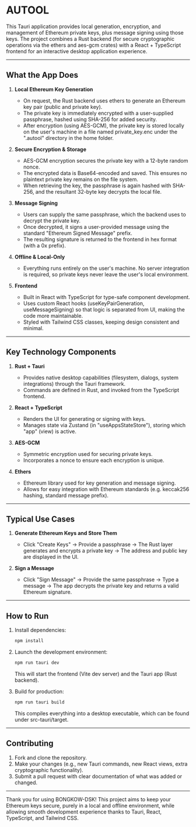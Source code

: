 # AUTOOL

This Tauri application provides local generation, encryption, and management of Ethereum private keys, plus message signing using those keys. The project combines a Rust backend (for secure cryptographic operations via the ethers and aes-gcm crates) with a React + TypeScript frontend for an interactive desktop application experience.

---

## What the App Does

1. **Local Ethereum Key Generation**  
   - On request, the Rust backend uses ethers to generate an Ethereum key pair (public and private key).  
   - The private key is immediately encrypted with a user-supplied passphrase, hashed using SHA-256 for added security.  
   - After encryption (using AES-GCM), the private key is stored locally on the user's machine in a file named private_key.enc under the ".autool" directory in the home folder.

2. **Secure Encryption & Storage**  
   - AES-GCM encryption secures the private key with a 12-byte random nonce.  
   - The encrypted data is Base64-encoded and saved. This ensures no plaintext private key remains on the file system.  
   - When retrieving the key, the passphrase is again hashed with SHA-256, and the resultant 32-byte key decrypts the local file.

3. **Message Signing**  
   - Users can supply the same passphrase, which the backend uses to decrypt the private key.  
   - Once decrypted, it signs a user-provided message using the standard "Ethereum Signed Message" prefix.  
   - The resulting signature is returned to the frontend in hex format (with a 0x prefix).

4. **Offline & Local-Only**  
   - Everything runs entirely on the user's machine. No server integration is required, so private keys never leave the user's local environment.

5. **Frontend**  
   - Built in React with TypeScript for type-safe component development.  
   - Uses custom React hooks (useKeyPairGeneration, useMessageSigning) so that logic is separated from UI, making the code more maintainable.  
   - Styled with Tailwind CSS classes, keeping design consistent and minimal.

---

## Key Technology Components

1. **Rust + Tauri**  
   - Provides native desktop capabilities (filesystem, dialogs, system integrations) through the Tauri framework.  
   - Commands are defined in Rust, and invoked from the TypeScript frontend.

2. **React + TypeScript**  
   - Renders the UI for generating or signing with keys.  
   - Manages state via Zustand (in "useAppsStateStore"), storing which "app" (view) is active.

3. **AES-GCM**  
   - Symmetric encryption used for securing private keys.  
   - Incorporates a nonce to ensure each encryption is unique.

4. **Ethers**  
   - Ethereum library used for key generation and message signing.  
   - Allows for easy integration with Ethereum standards (e.g. keccak256 hashing, standard message prefix).

---

## Typical Use Cases

1. **Generate Ethereum Keys and Store Them**  
   - Click "Create Keys" → Provide a passphrase → The Rust layer generates and encrypts a private key → The address and public key are displayed in the UI.

2. **Sign a Message**  
   - Click "Sign Message" → Provide the same passphrase → Type a message → The app decrypts the private key and returns a valid Ethereum signature.

---

## How to Run

1. Install dependencies:  
   ```bash
   npm install
   ```
2. Launch the development environment:  
   ```bash
   npm run tauri dev
   ```
   This will start the frontend (Vite dev server) and the Tauri app (Rust backend).

3. Build for production:  
   ```bash
   npm run tauri build
   ```
   This compiles everything into a desktop executable, which can be found under src-tauri/target.

---

## Contributing

1. Fork and clone the repository.  
2. Make your changes (e.g., new Tauri commands, new React views, extra cryptographic functionality).  
3. Submit a pull request with clear documentation of what was added or changed.

---

Thank you for using BONGKOW-DSK! This project aims to keep your Ethereum keys secure, purely in a local and offline environment, while allowing smooth development experience thanks to Tauri, React, TypeScript, and Tailwind CSS.


